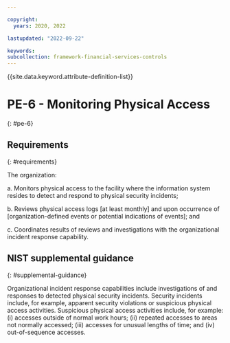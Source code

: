 ```yaml
---

copyright:
  years: 2020, 2022

lastupdated: "2022-09-22"

keywords: 
subcollection: framework-financial-services-controls
---
```


{{site.data.keyword.attribute-definition-list}}

# PE-6 - Monitoring Physical Access
{: #pe-6}

## Requirements
{: #requirements}

The organization:

a. Monitors physical access to the facility where the information system resides to detect and respond to physical security incidents;

b. Reviews physical access logs [at least monthly] and upon occurrence of [organization-defined events or potential indications of events]; and

c. Coordinates results of reviews and investigations with the organizational incident response capability.

## NIST supplemental guidance
{: #supplemental-guidance}

Organizational incident response capabilities include investigations of and responses to detected physical security incidents. Security incidents include, for example, apparent security violations or suspicious physical access activities. Suspicious physical access activities include, for example: (i) accesses outside of normal work hours; (ii) repeated accesses to areas not normally accessed; (iii) accesses for unusual lengths of time; and (iv) out-of-sequence accesses.

